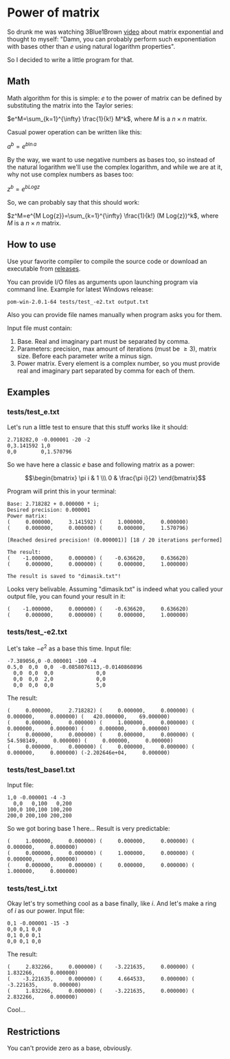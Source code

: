 # Power of matrix
So drunk me was watching 3Blue1Brown [video](https://youtu.be/O85OWBJ2ayo) about matrix exponential and thought to myself: "Damn, you can probably perform such exponentiation with bases other than $e$ using natural logarithm properties".

So I decided to write a little program for that.

## Math
Math algorithm for this is simple:
$e$ to the power of matrix can be defined by substituting the matrix into the Taylor series:

$e^M=\sum_{k=1}^{\infty} \frac{1}{k!} M^k$, where $M$ is a $n \times n$ matrix.

Casual power operation can be written like this:

$a^b=e^{b \ln{a}}$

By the way, we want to use negative numbers as bases too, so instead of the natural logarithm we'll use the complex logarithm, and while we are at it, why not use complex numbers as bases too:

$z^b=e^{b Log{z}}$

So, we can probably say that this should work:

$z^M=e^{M Log{z}}=\sum_{k=1}^{\infty} \frac{1}{k!} (M Log{z})^k$, where $M$ is a $n \times n$ matrix.

## How to use
Use your favorite compiler to compile the source code or download an executable from [releases](https://github.com/sashokdimasik/pow-of-matrix/releases).

You can provide I/O files as arguments upon launching program via command line. Example for latest Windows release:

```
pom-win-2.0.1-64 tests/test_-e2.txt output.txt
```

Also you can provide file names manually when program asks you for them.

Input file must contain:

1. Base. Real and imaginary part must be separated by comma.
2. Parameters: precision, max amount of iterations (must be $\ge 3$), matrix size. Before each parameter write a minus sign.
3. Power matrix. Every element is a complex number, so you must provide real and imaginary part separated by comma for each of them.

## Examples

### tests/test_e.txt

Let's run a little test to ensure that this stuff works like it should:

```
2.718282,0 -0.000001 -20 -2
0,3.141592 1,0
0,0        0,1.570796
```

So we have here a classic $e$ base and following matrix as a power:

$$\begin{bmatrix}
\pi i & 1 \\\
0       & \frac{\pi i}{2}
\end{bmatrix}$$

Program will print this in your terminal:

```
Base: 2.718282 + 0.000000 * i;
Desired precision: 0.000001
Power matrix:
(     0.000000,     3.141592) (     1.000000,     0.000000) 
(     0.000000,     0.000000) (     0.000000,     1.570796) 

[Reached desired precision! (0.000001)] [18 / 20 iterations performed]

The result:
(    -1.000000,     0.000000) (    -0.636620,     0.636620) 
(     0.000000,     0.000000) (     0.000000,     1.000000) 

The result is saved to "dimasik.txt"!
```

Looks very belivable. Assuming "dimasik.txt" is indeed what you called your output file, you can found your result in it:

```
(    -1.000000,     0.000000) (    -0.636620,     0.636620) 
(     0.000000,     0.000000) (     0.000000,     1.000000) 
```

### tests/test_-e2.txt

Let's take $-e^2$ as a base this time. Input file:

```
-7.389056,0 -0.000001 -100 -4
0.5,0  0,0  0,0  -0.0858076113,-0.0140860896
  0,0  0,0  0,0              0,0
  0,0  0,0  2,0              0,0
  0,0  0,0  0,0              5,0
```

The result:

```
(     0.000000,     2.718282) (     0.000000,     0.000000) (     0.000000,     0.000000) (   420.000000,    69.000000) 
(     0.000000,     0.000000) (     1.000000,     0.000000) (     0.000000,     0.000000) (     0.000000,     0.000000) 
(     0.000000,     0.000000) (     0.000000,     0.000000) (    54.598149,     0.000000) (     0.000000,     0.000000) 
(     0.000000,     0.000000) (     0.000000,     0.000000) (     0.000000,     0.000000) (-2.202646e+04,     0.000000) 
```

### tests/test_base1.txt

Input file:

```
1,0 -0.000001 -4 -3
  0,0   0,100   0,200
100,0 100,100 100,200
200,0 200,100 200,200
```

So we got boring base 1 here... Result is very predictable:

```
(     1.000000,     0.000000) (     0.000000,     0.000000) (     0.000000,     0.000000) 
(     0.000000,     0.000000) (     1.000000,     0.000000) (     0.000000,     0.000000) 
(     0.000000,     0.000000) (     0.000000,     0.000000) (     1.000000,     0.000000) 
```

### tests/test_i.txt

Okay let's try something cool as a base finally, like $i$. And let's make a ring of $i$ as our power.
Input file:

```
0,1 -0.000001 -15 -3
0,0 0,1 0,0
0,1 0,0 0,1
0,0 0,1 0,0
```

The result:
```
(     2.832266,     0.000000) (    -3.221635,     0.000000) (     1.832266,     0.000000) 
(    -3.221635,     0.000000) (     4.664533,     0.000000) (    -3.221635,     0.000000) 
(     1.832266,     0.000000) (    -3.221635,     0.000000) (     2.832266,     0.000000) 
```

Cool...

## Restrictions
You can't provide zero as a base, obviously.
